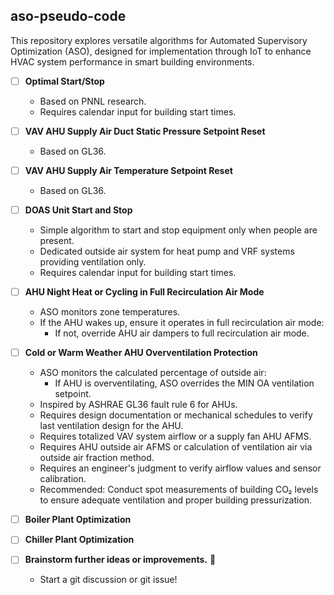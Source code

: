 ## aso-pseudo-code
This repository explores versatile algorithms for Automated Supervisory Optimization (ASO), designed for implementation through IoT to enhance HVAC system performance in smart building environments.

- [ ] **Optimal Start/Stop**
   - Based on PNNL research.
   - Requires calendar input for building start times.

- [ ] **VAV AHU Supply Air Duct Static Pressure Setpoint Reset**
   - Based on GL36.

- [ ] **VAV AHU Supply Air Temperature Setpoint Reset**
   - Based on GL36.

- [ ] **DOAS Unit Start and Stop**
   - Simple algorithm to start and stop equipment only when people are present.
   - Dedicated outside air system for heat pump and VRF systems providing ventilation only.
   - Requires calendar input for building start times.

- [ ] **AHU Night Heat or Cycling in Full Recirculation Air Mode**
   - ASO monitors zone temperatures.
   - If the AHU wakes up, ensure it operates in full recirculation air mode:
     - If not, override AHU air dampers to full recirculation air mode.

- [ ] **Cold or Warm Weather AHU Overventilation Protection**
   - ASO monitors the calculated percentage of outside air:
     - If AHU is overventilating, ASO overrides the MIN OA ventilation setpoint.
   - Inspired by ASHRAE GL36 fault rule 6 for AHUs.
   - Requires design documentation or mechanical schedules to verify last ventilation design for the AHU.
   - Requires totalized VAV system airflow or a supply fan AHU AFMS.
   - Requires AHU outside air AFMS or calculation of ventilation air via outside air fraction method.
   - Requires an engineer's judgment to verify airflow values and sensor calibration.
   - Recommended: Conduct spot measurements of building CO₂ levels to ensure adequate ventilation and proper building pressurization.

- [ ] **Boiler Plant Optimization**

- [ ] **Chiller Plant Optimization**

- [ ] **Brainstorm further ideas or improvements.** 🤔
   * Start a git discussion or git issue!